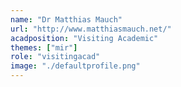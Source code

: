 ```yaml
---
name: "Dr Matthias Mauch"
url: "http://www.matthiasmauch.net/"
acadposition: "Visiting Academic"
themes: ["mir"]
role: "visitingacad"
image: "./defaultprofile.png"
---
```

